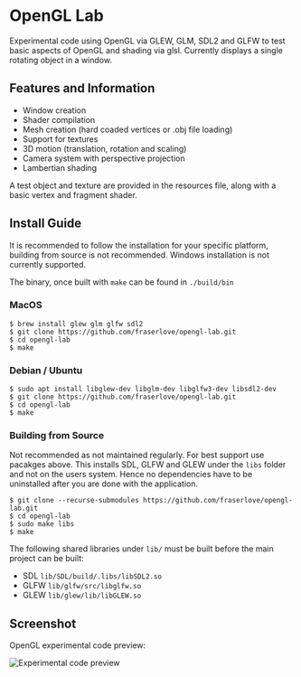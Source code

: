 # OpenGL Lab
Experimental code using OpenGL via GLEW, GLM, SDL2 and GLFW to test basic aspects of OpenGL and shading via glsl. Currently displays a single rotating object in a window.

## Features and Information
  - Window creation
  - Shader compilation
  - Mesh creation (hard coaded vertices or .obj file loading)
  - Support for textures
  - 3D motion (translation, rotation and scaling)
  - Camera system with perspective projection
  - Lambertian shading

A test object and texture are provided in the resources file, along with a basic vertex and fragment shader.

## Install Guide

It is recommended to follow the installation for your specific platform, building from source is not recommended. Windows installation is not currently supported.

The binary, once built with `make` can be found in `./build/bin`

### MacOS
```
$ brew install glew glm glfw sdl2
$ git clone https://github.com/fraserlove/opengl-lab.git
$ cd opengl-lab
$ make
```

### Debian / Ubuntu
```
$ sudo apt install libglew-dev libglm-dev libglfw3-dev libsdl2-dev
$ git clone https://github.com/fraserlove/opengl-lab.git
$ cd opengl-lab
$ make
```

### Building from Source
Not recommended as not maintained regularly. For best support use pacakges above. This installs SDL, GLFW and GLEW under the `libs` folder and not on the users system. Hence no dependencies have to be uninstalled after you are done with the application.
```
$ git clone --recurse-submodules https://github.com/fraserlove/opengl-lab.git
$ cd opengl-lab
$ sudo make libs
$ make
```

The following shared libraries under `lib/` must be built before the main project can be built:
 - SDL `lib/SDL/build/.libs/libSDL2.so`
 - GLFW `lib/glfw/src/libglfw.so`
 - GLEW `lib/glew/lib/libGLEW.so`

## Screenshot
OpenGL experimental code preview:

![Experimental code preview](https://i.imgur.com/0Regwp5.png)
